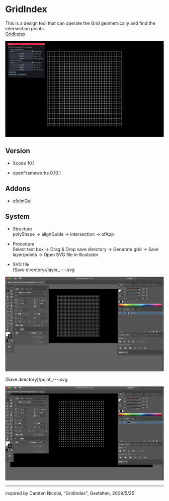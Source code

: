 # GridIndex

This is a design tool that can operate the Grid geometrically and find the intersection points.  
[GridIndex](https://drive.google.com/file/d/1NvXNT4RmjH14--SGOfuDK4KuiIROba9D/view?usp=sharing "GridIndex")  

![sample](img/sample.png)

## Version
* Xcode 10.1

* openFrameworks 0.10.1

## Addons
* [ofxImGui](https://github.com/jvcleave/ofxImGui)  

## System
* Structure  
polyShape -> alignGuide -> intersection -> ofApp    

* Procedure  
Select text box -> Drag & Drop save directory -> Generate grid -> Save layer/points -> Open SVG file in Illustrator 


* SVG file  
(Save directory)/layer_---.svg  

![sample2](img/save_0.png)

(Save directory)/point_---.svg  
 
![sample3](img/save_1.png)  

***
inspired by Carsten Nicolai, "GridIndex", Gestalten, 2009/5/25  
